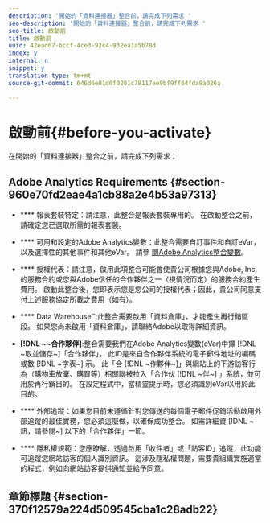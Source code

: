 ```yaml
---
description: '開始的「資料連接器」整合前，請完成下列需求 '
seo-description: '開始的「資料連接器」整合前，請完成下列需求 '
seo-title: 啟動前
title: 啟動前
uuid: 42ead67-bccf-4ce3-92c4-932ea1a5b78d
index: y
internal: n
snippet: y
translation-type: tm+mt
source-git-commit: 646d6e01d0f0201c78117ee9bf9ff64fda9a026a

---
```



# 啟動前{#before-you-activate}

在開始的「資料連接器」整合之前，請完成下列需求：

## Adobe Analytics Requirements {#section-960e70fd2eae4a1cb88a2e4b53a97313}

* **** 報表套裝特定：請注意，此整合是報表套裝專用的。 在啟動整合之前，請確定您已選取所需的報表套裝。
* **** 可用和設定的Adobe Analytics變數：此整合需要自訂事件和自訂eVar，以及選擇性的其他事件和其他eVar。 請參 [閱Adobe Analytics整合變數](../../neolane-overview/neolane-requirements/neolane-variables.md#concept-8ebd2bde4a1c4b0aad2987e050ffbbfc)。

* **** 授權代表：請注意，啟用此項整合可能會使貴公司根據您與Adobe, Inc.的服務合約或您與Adobe信任的合作夥伴之一（視情況而定）的服務合約產生費用。 啟動此整合後，您即表示您是您公司的授權代表；因此，貴公司同意支付上述服務協定所載之費用（如有）。
* **** Data Warehouse™:此整合需要啟用「資料倉庫」，才能產生再行銷區段。 如果您尚未啟用「資料倉庫」，請聯絡Adobe以取得詳細資訊。
* **[!DNL ~~合作夥伴]**:整合需要我們在Adobe Analytics變數(eVar)中擷 [!DNL ~取並儲存~]「合作夥伴」。 此ID是來自合作夥伴系統的電子郵件地址的編碼或數 [!DNL ~字表~] 示。 此「合 [!DNL ~作夥伴~]」與網站上的下游訪客行為（購物車放棄、購買等）相關聯被拉入「合作伙 [!DNL ~伴~] 」系統，並可用於再行銷目的。 在設定程式中，當精靈提示時，您必須識別eVar以用於此目的。
* **** 外部追蹤：如果您目前未遵循針對您傳送的每個電子郵件促銷活動啟用外部追蹤的最佳實務，您必須這麼做，以確保成功整合。 如需詳細資 [!DNL ~訊，請參閱~] 以下的「合作夥伴」一節。
* **** 隱私權規範：您應瞭解，透過啟用「收件者」或「訪客ID」追蹤，此功能可追蹤您網站訪客的個人識別資訊。 這涉及隱私權問題，需要貴組織實施適當的程式，例如向網站訪客提供通知並給予同意。

## 章節標題 {#section-370f12579a224d509545cba1c28adb22}

